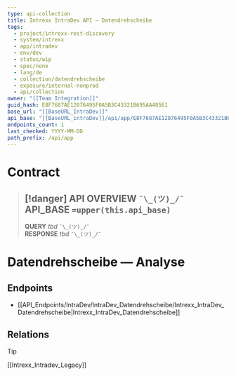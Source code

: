 ```yaml
---
type: api-collection
title: Intrexx IntraDev API — Datendrehscheibe
tags:
  - project/intrexx-rest-discovery
  - system/intrexx
  - app/intradev
  - env/dev
  - status/wip
  - spec/none
  - lang/de
  - collection/datendrehscheibe
  - exposure/internal-nonprod
  - api/collection
owner: "[[Team Integration]]"
guid_hash: E8F7687AE12876495F0A5B3C43321B695AA48561
base_url: "[[BaseURL_IntraDev]]"
api_base: "[[BaseURL_intraDev]]/api/app/E8F7687AE12876495F0A5B3C43321B695AA48561"
endpoints_count: 1
last_checked: YYYY-MM-DD
path_prefix: /api/app
---
```



#  Contract

> [!danger] API OVERVIEW `¯\_(ツ)_/¯`
> **API_BASE** `=upper(this.api_base)`
> ---
> **QUERY** _tbd_ `¯\_(ツ)_/¯`  
> **RESPONSE** _tbd_ `¯\_(ツ)_/¯`



# Datendrehscheibe — Analyse

## Endpoints
- [[API_Endpoints/IntraDev/IntraDev_Datendrehscheibe/Intrexx_IntraDev_Datendrehscheibe|Intrexx_IntraDev_Datendrehscheibe]]


## Relations
> [!tip]
> [[Intrexx_Intradev_Legacy]]
